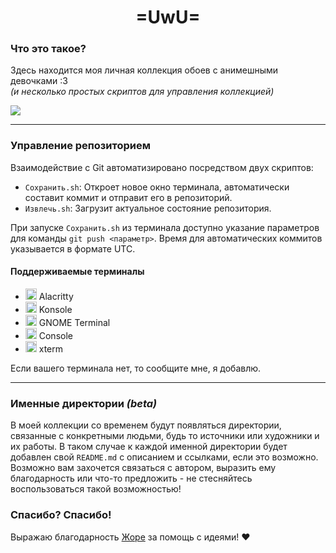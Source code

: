 <h1 align="center">=UwU=</h1>

### Что это такое?

Здесь находится моя личная коллекция обоев с анимешными девочками :3<br>
*(и несколько простых скриптов для управления коллекцией)*

<img src="https://github.com/cuberbug/cuberbug_wallpapers/blob/main/wallpapers/other/photo_2024-02-29_05-59-13.jpg?raw=true">

---

### Управление репозиторием

Взаимодействие с Git автоматизировано посредством двух скриптов:
- `Сохранить.sh`: Откроет новое окно терминала, автоматически составит коммит и отправит его в репозиторий.
- `Извлечь.sh`: Загрузит актуальное состояние репозитория.

При запуске `Сохранить.sh` из терминала доступно указание параметров для команды `git push <параметр>`.
Время для автоматических коммитов указывается в формате UTC.

#### Поддерживаемые терминалы

- <img src="https://alacritty.org/alacritty-simple.svg" width="18" height="18"> Alacritty
- <img src="https://konsole.kde.org/assets/img/app_icon.png" width="18" height="18"> Konsole
- <img src="https://gitlab.gnome.org/uploads/-/system/project/avatar/1892/gt.png?width=48" width="18" height="18"> GNOME Terminal
- <img src="https://gitlab.gnome.org/GNOME/console/-/avatar?width=48" width="18" height="18"> Console
- <img src="https://upload.wikimedia.org/wikipedia/commons/thumb/7/79/Icon_of_XTerm_%28from_2012%29.svg/120px-Icon_of_XTerm_%28from_2012%29.svg.png" width="18" height="18"> xterm

Если вашего терминала нет, то сообщите мне, я добавлю.

---

### Именные директории _(beta)_

В моей коллекции со временем будут появляться директории, связанные с конкретными людьми, будь то источники или художники и их работы. В таком случае к каждой именной директории будет добавлен свой `README.md` с описанием и ссылками, если это возможно. Возможно вам захочется связаться с автором, выразить ему благодарность или что-то предложить - не стесняйтесь воспользоваться такой возможностью!


### Спасибо? Спасибо!

Выражаю благодарность [Жоре](https://github.com/Katze-942) за помощь с идеями! ❤️
